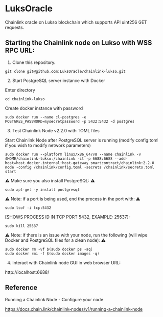 # LuksOracle

Chainlink oracle on Lukso blockchain which supports API uint256 GET requests.

## Starting the Chainlink node on Lukso with WSS RPC URL:

1. Clone this repository.
```shell
git clone git@github.com:LuksOracle/chainlink-lukso.git
```
2. Start PostgreSQL server instance with Docker

Enter directory
```shell
cd chainlink-lukso 
```
Create docker instance with password
```shell
sudo docker run --name cl-postgres -e POSTGRES_PASSWORD=mysecretpassword -p 5432:5432 -d postgres
```
3. Test Chainlink Node v2.2.0 with TOML files

Start Chainlink Node after PostgreSQL server is running (modify config.toml if you wish to modify network parameters)
```shell
sudo docker run --platform linux/x86_64/v8 --name chainlink -v $HOME/chainlink-lukso:/chainlink -it -p 6688:6688 --add-host=host.docker.internal:host-gateway smartcontract/chainlink:2.2.0 node -config /chainlink/config.toml -secrets /chainlink/secrets.toml start
```
:warning: Make sure you also install PostgreSQL: :warning:

```shell
sudo apt-get -y install postgresql
```
:warning: Note: if a port is being used, end the process in the port with: :warning:

```shell
sudo lsof -i tcp:5432
```
[SHOWS PROCESS ID IN TCP PORT 5432, EXAMPLE: 25537]:
```shell
sudo kill 25537
```
:warning: Note: if there is an issue with your node, run the following (will wipe Docker and PostgreSQL files for a clean node): :warning:
```shell
sudo docker rm -vf $(sudo docker ps -aq)
sudo docker rmi -f $(sudo docker images -q)
```
4. Interact with Chainlink node GUI in web browser URL:

http://localhost:6688/

## Reference

Running a Chainlink Node - Configure your node

https://docs.chain.link/chainlink-nodes/v1/running-a-chainlink-node